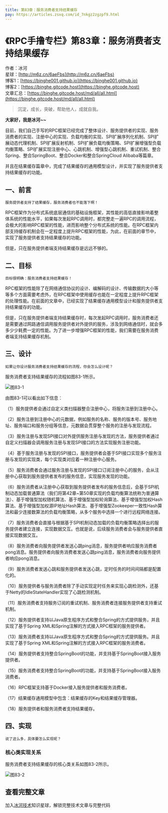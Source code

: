 ```yaml
---
title: 第83章：服务消费者支持结果缓存
pay: https://articles.zsxq.com/id_7nkgz2zgzpf9.html
---
```


# 《RPC手撸专栏》第83章：服务消费者支持结果缓存

作者：冰河
<br/>星球：[http://m6z.cn/6aeFbs](http://m6z.cn/6aeFbs)
<br/>博客1：[https://binghe001.github.io](https://binghe001.github.io)
<br/>博客2：[https://binghe.gitcode.host](https://binghe.gitcode.host)
<br/>文章汇总：[https://binghe.gitcode.host/md/all/all.html](https://binghe.gitcode.host/md/all/all.html)

> 沉淀，成长，突破，帮助他人，成就自我。

**大家好，我是冰河~~**

目前，我们自己手写的RPC框架已经完成了整体设计、服务提供者的实现、服务消费者的实现、注册中心的实现、负载均衡的实现、SPI扩展序列化机制、SPI扩展动态代理机制、SPI扩展反射机制、SPI扩展负载均衡策略、SPI扩展增强型负载均衡策略、SPI扩展实现注册中心、心跳机制、增强型心跳机制、重试机制、整合Spring、整合SpringBoot、整合Docker和整合SpringCloud Alibaba等篇章。

并且在结果缓存篇章中，完成了结果缓存的通用模型设计，并实现了服务提供者支持结果缓存的功能。

## 一、前言

`服务提供者支持了结果缓存，服务消费者也不能落下啊！`

RPC框架作为分布式系统底层通信的基础设施框架，其性能的高低直接影响着整体系统的性能水平，如果每次发起RPC调用时，都完整走一遍RPC的调用流程，会极大的影响RPC框架的性能，进而影响整个分布式系统的性能。在RPC框架内部支持缓存机制会在一定程度上提升RPC框架的性能，为此，在前面的章节中，实现了服务提供者支持结果缓存的功能。

但是，只在服务提供者端支持结果缓存是远远不够的。

## 二、目标

`目标很明确：服务消费者支持结果缓存！`

RPC框架的性能除了在网络通信协议的设计、编解码的设计、传输数据的大小等等多个方面需要考虑外，在RPC框架中使用缓存也能在一定程度上提升RPC框架的处理性能。在前面的文章中，已经实现了结果缓存通用模型设计和服务提供者支持结果缓存的功能。

但是，只在服务提供者端支持结果缓存时，每次发起RPC调用时，服务消费者还是需要通过网路通信调用服务提供者对外提供的服务，涉及到网络通信时，就会多多少少耗费一定的性能。为了进一步增强RPC框架的性能，我们需要在服务消费者端支持结果缓存机制。

## 三、设计

`如果让你设计服务消费者支持结果缓存的流程，你会怎么设计呢？`

服务消费者支持结果缓存的流程如图83-1所示。

![图83-1](https://binghe.gitcode.host/assets/images/middleware/rpc/rpc-2023-01-11-001.png)

由图83-1可以看出如下信息：

（1）服务提供者会通过自定义类扫描器整合注册中心，将服务注册到注册中心。

（2）服务注册到注册中心的元数据，例如服务的名称、服务的版本号、服务地址、服务端口和服务分组等信息，元数据会贯穿整个服务的注册与发现流程。

（3）服务注册与发现SPI接口对外提供服务注册与发现的方法，服务提供者通过自定义扫描器会调用服务注册与发现SPI接口的方法实现服务注册功能。

（4）基于服务注册与发现的SPI接口，服务提供者会基于SPI接口实现多个服务注册与发现的实现类，每个实现类对应着一种注册中心服务。

（5）服务消费者会通过服务注册与发现的SPI接口订阅注册中心的服务，会从注册中心获取到服务提供者发布的服务信息，实现服务发现的功能。

（6）服务消费者从注册中心获取到服务提供者发布的服务信息后，会基于SPI机制动态加载普通算法（我们将第42章~第50章实现的负载均衡算法统称为普通算法）、基于增强型加权随机算法、基于增强型加权轮询算法、基于增强型加权Hash算法、基于增强型加权源IP地址Hash算法、基于增强型Zookeeper一致性Hash算法和最少连接数算法的负载均衡策略，从多个服务中选择一个进行远程网络连接。

（7）服务消费者会直接与根据基于SPI机制动态加载的负载均衡策略选择出的服务提供者建立连接，实现数据交互。也就是说，后续服务消费者会与服务提供者直接实现数据交互。

（8）服务消费者向服务提供者发送心跳ping消息，服务提供者响应服务消费者pong消息。服务提供者向服务消费者发送心跳ping消息，服务消费者向服务提供者响应pong消息。

（9）服务消费者发送心跳和服务提供者发送心跳，定时任务的时间间隔都是配置化的。

（10）服务提供者与服务消费者除了手动实现定时任务来实现心跳检测外，还基于Netty的IdleStateHandler实现了心跳检测机制。

（11）服务消费者支持服务订阅的重试机制、服务消费者连接服务提供者支持重试机制。

（12）服务提供者支持以Java原生程序方式和整合Spring的方式提供服务，并且实现了基于Spring XML和Spring注解的方式接入RPC框架的服务提供者。

（13）服务消费者支持以Java原生程序方式和整合Spring的方式提供服务。并且实现了基于Spring XML和Spring注解的方式接入RPC框架的服务消费者。

（14）服务提供者支持整合SpringBoot的功能，并支持基于SpringBoot接入服务提供者。

（15）服务消费者支持整合SpringBoot的功能，并支持基于SpringBoot接入服务消费者。

（16）RPC框架支持基于Docker接入服务提供者和服务消费者。

（17）结果缓存通用模型中包含：结果缓存的Key和结果缓存管理器。

（18）服务提供者和服务消费者支持结果缓存。

## 四、实现

`说了这么多，具体要怎么实现呢？`

### 核心类实现关系

服务消费者支持结果缓存的核心类关系如图83-2所示。

![图83-2](https://binghe.gitcode.host/assets/images/middleware/rpc/rpc-2023-01-11-002.png)

## 查看完整文章

加入[冰河技术](http://m6z.cn/6aeFbs)知识星球，解锁完整技术文章与完整代码
